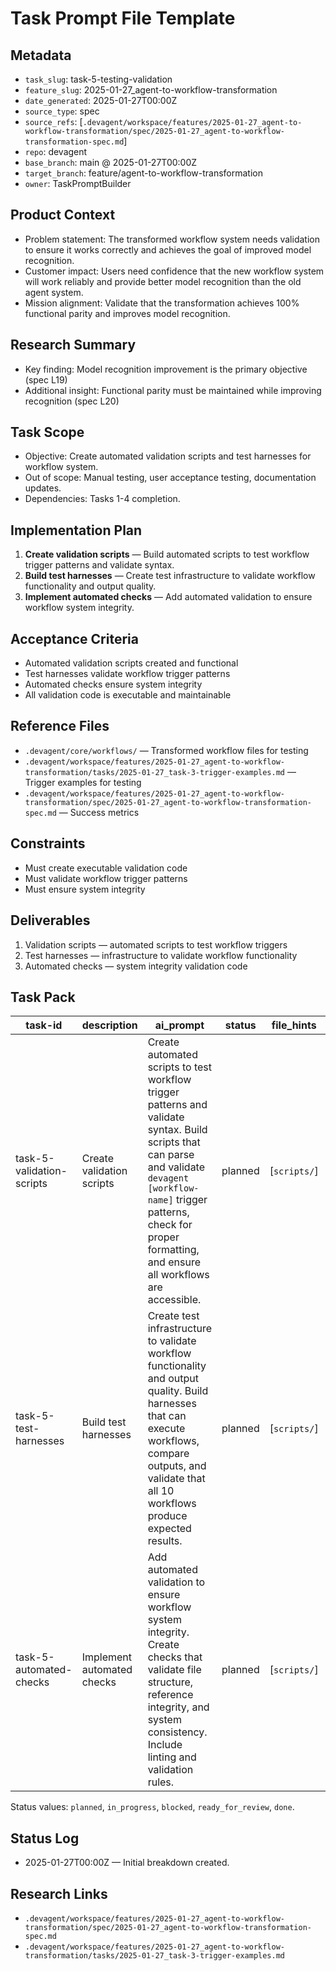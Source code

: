 # Task Prompt File Template

## Metadata
- `task_slug`: task-5-testing-validation
- `feature_slug`: 2025-01-27_agent-to-workflow-transformation
- `date_generated`: 2025-01-27T00:00Z
- `source_type`: spec
- `source_refs`: [`.devagent/workspace/features/2025-01-27_agent-to-workflow-transformation/spec/2025-01-27_agent-to-workflow-transformation-spec.md`]
- `repo`: devagent
- `base_branch`: main @ 2025-01-27T00:00Z
- `target_branch`: feature/agent-to-workflow-transformation
- `owner`: TaskPromptBuilder

## Product Context
- Problem statement: The transformed workflow system needs validation to ensure it works correctly and achieves the goal of improved model recognition.
- Customer impact: Users need confidence that the new workflow system will work reliably and provide better model recognition than the old agent system.
- Mission alignment: Validate that the transformation achieves 100% functional parity and improves model recognition.

## Research Summary
- Key finding: Model recognition improvement is the primary objective (spec L19)
- Additional insight: Functional parity must be maintained while improving recognition (spec L20)

## Task Scope
- Objective: Create automated validation scripts and test harnesses for workflow system.
- Out of scope: Manual testing, user acceptance testing, documentation updates.
- Dependencies: Tasks 1-4 completion.

## Implementation Plan
1. **Create validation scripts** — Build automated scripts to test workflow trigger patterns and validate syntax.
2. **Build test harnesses** — Create test infrastructure to validate workflow functionality and output quality.
3. **Implement automated checks** — Add automated validation to ensure workflow system integrity.

## Acceptance Criteria
- Automated validation scripts created and functional
- Test harnesses validate workflow trigger patterns
- Automated checks ensure system integrity
- All validation code is executable and maintainable

## Reference Files
- `.devagent/core/workflows/` — Transformed workflow files for testing
- `.devagent/workspace/features/2025-01-27_agent-to-workflow-transformation/tasks/2025-01-27_task-3-trigger-examples.md` — Trigger examples for testing
- `.devagent/workspace/features/2025-01-27_agent-to-workflow-transformation/spec/2025-01-27_agent-to-workflow-transformation-spec.md` — Success metrics

## Constraints
- Must create executable validation code
- Must validate workflow trigger patterns
- Must ensure system integrity

## Deliverables
1. Validation scripts — automated scripts to test workflow triggers
2. Test harnesses — infrastructure to validate workflow functionality
3. Automated checks — system integrity validation code

## Task Pack
| task-id | description | ai_prompt | status | file_hints | context_refs |
| --- | --- | --- | --- | --- | --- |
| task-5-validation-scripts | Create validation scripts | Create automated scripts to test workflow trigger patterns and validate syntax. Build scripts that can parse and validate `devagent [workflow-name]` trigger patterns, check for proper formatting, and ensure all workflows are accessible. | planned | [`scripts/`] | [`spec.md#L82`, `task-3-trigger-examples.md`] |
| task-5-test-harnesses | Build test harnesses | Create test infrastructure to validate workflow functionality and output quality. Build harnesses that can execute workflows, compare outputs, and validate that all 10 workflows produce expected results. | planned | [`scripts/`] | [`spec.md#L83-84`, `spec.md#L20`] |
| task-5-automated-checks | Implement automated checks | Add automated validation to ensure workflow system integrity. Create checks that validate file structure, reference integrity, and system consistency. Include linting and validation rules. | planned | [`scripts/`] | [`spec.md#L85`, `spec.md#L25`] |

Status values: `planned`, `in_progress`, `blocked`, `ready_for_review`, `done`.

## Status Log
- 2025-01-27T00:00Z — Initial breakdown created.

## Research Links
- `.devagent/workspace/features/2025-01-27_agent-to-workflow-transformation/spec/2025-01-27_agent-to-workflow-transformation-spec.md`
- `.devagent/workspace/features/2025-01-27_agent-to-workflow-transformation/tasks/2025-01-27_task-3-trigger-examples.md`
